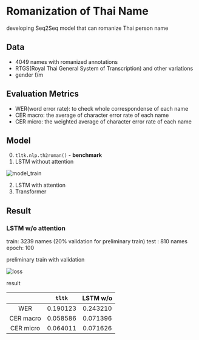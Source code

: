 # Romanization of Thai Name

developing Seq2Seq model that can romanize Thai person name 

## Data

- 4049 names with romanized annotations
- RTGS(Royal Thai General System of Transcription) and other variations
- gender f/m

## Evaluation Metrics

- WER(word error rate): to check whole correspondense of each name
- CER macro: the average of character error rate of each name 
- CER micro: the weighted average of character error rate of each name 

## Model

0. `tltk.nlp.th2roman()` - **benchmark**
1. LSTM without attention

![model_train](https://user-images.githubusercontent.com/44984892/174532893-8ff54723-457a-4a33-a12c-c437d9e78934.png)

2. LSTM with attention
3. Transformer

## Result
### LSTM w/o attention 
train: 3239 names (20% validation for preliminary train)
test :  810 names
epoch: 100

preliminary train with validation

![loss](https://user-images.githubusercontent.com/44984892/174543126-0d9923db-9dd9-4c58-bcb0-92e152c2b7b7.png)

result 

||`tltk`|LSTM w/o|
|:-:|:-:|:-:|
|WER|0.190123|0.243210|
|CER macro|0.058586|0.071396|
|CER micro|0.064011|0.071626|
